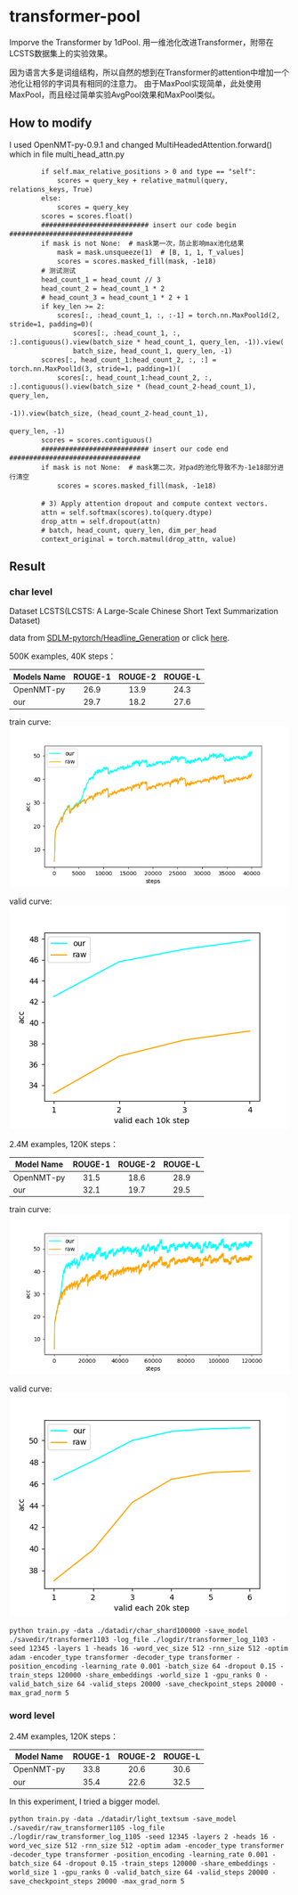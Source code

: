 # transformer-pool
Imporve the Transformer by 1dPool. 用一维池化改进Transformer，附带在LCSTS数据集上的实验效果。

因为语言大多是词组结构，所以自然的想到在Transformer的attention中增加一个池化让相邻的字词具有相同的注意力。
由于MaxPool实现简单，此处使用MaxPool，而且经过简单实验AvgPool效果和MaxPool类似。

## How to modify
I used OpenNMT-py-0.9.1 and changed MultiHeadedAttention.forward() which in file multi_head_attn.py


```
        if self.max_relative_positions > 0 and type == "self":
            scores = query_key + relative_matmul(query, relations_keys, True)
        else:
            scores = query_key
        scores = scores.float()
        ########################### insert our code begin ############################### 
        if mask is not None:  # mask第一次，防止影响max池化结果
            mask = mask.unsqueeze(1)  # [B, 1, 1, T_values]
            scores = scores.masked_fill(mask, -1e18)
        # 测试测试
        head_count_1 = head_count // 3
        head_count_2 = head_count_1 * 2
        # head_count_3 = head_count_1 * 2 + 1
        if key_len >= 2:
            scores[:, :head_count_1, :, :-1] = torch.nn.MaxPool1d(2, stride=1, padding=0)(
                scores[:, :head_count_1, :, :].contiguous().view(batch_size * head_count_1, query_len, -1)).view(
                batch_size, head_count_1, query_len, -1)
        scores[:, head_count_1:head_count_2, :, :] = torch.nn.MaxPool1d(3, stride=1, padding=1)(
            scores[:, head_count_1:head_count_2, :, :].contiguous().view(batch_size * (head_count_2-head_count_1), query_len,
                                                                             -1)).view(batch_size, (head_count_2-head_count_1),
                                                                                       query_len, -1)
        scores = scores.contiguous()
        ########################### insert our code end ################################# 
        if mask is not None:  # mask第二次，对pad的池化导致不为-1e18部分进行清空
            scores = scores.masked_fill(mask, -1e18)

        # 3) Apply attention dropout and compute context vectors.
        attn = self.softmax(scores).to(query.dtype)
        drop_attn = self.dropout(attn)
        # batch, head_count, query_len, dim_per_head
        context_original = torch.matmul(drop_attn, value)

```

## Result
### char level
Dataset LCSTS(LCSTS: A Large-Scale Chinese Short Text Summarization Dataset)

data from [SDLM-pytorch/Headline_Generation](https://github.com/thunlp/SDLM-pytorch/tree/master/Headline_Generation/OpenNMT-py "LCSTS dataset") or click [here](https://thunlp.oss-cn-qingdao.aliyuncs.com/LCSTS_split_2393662.zip). 

500K examples, 40K steps：

|Models Name | ROUGE-1 | ROUGE-2 | ROUGE-L |
|- | :-: | :-: | :-: |
|OpenNMT-py | 26.9 | 13.9 | 24.3 |
|our | 29.7 | 18.2 | 27.6|

train curve:
![train curve](https://github.com/wang001/transformer-pool/raw/master/pic/lcsts_char/40k_train_pic.png)

valid curve:
![valid curve](https://github.com/wang001/transformer-pool/raw/master/pic/lcsts_char/40k_valid_pic.png)

2.4M examples, 120K steps：

|Model Name | ROUGE-1 | ROUGE-2 | ROUGE-L |
|- | :-: | :-: | :-: |
|OpenNMT-py | 31.5 | 18.6 | 28.9 |
|our | 32.1 | 19.7 | 29.5|

train curve:
![train curve](https://github.com/wang001/transformer-pool/raw/master/pic/lcsts_char/120k_train_pic.png)

valid curve:
![valid curve](https://github.com/wang001/transformer-pool/raw/master/pic/lcsts_char/120k_valid_pic.png)

```
python train.py -data ./datadir/char_shard100000 -save_model ./savedir/transformer1103 -log_file ./logdir/transformer_log_1103 -seed 12345 -layers 1 -heads 16 -word_vec_size 512 -rnn_size 512 -optim adam -encoder_type transformer -decoder_type transformer -position_encoding -learning_rate 0.001 -batch_size 64 -dropout 0.15 -train_steps 120000 -share_embeddings -world_size 1 -gpu_ranks 0 -valid_batch_size 64 -valid_steps 20000 -save_checkpoint_steps 20000 -max_grad_norm 5
```

### word level

2.4M examples, 120K steps：

|Model Name | ROUGE-1 | ROUGE-2 | ROUGE-L |
|- | :-: | :-: | :-: |
|OpenNMT-py | 33.8 | 20.6 | 30.6 |
|our | 35.4 | 22.6 | 32.5|

In this experiment, I tried a bigger model.
```
python train.py -data ./datadir/light_textsum -save_model ./savedir/raw_transformer1105 -log_file ./logdir/raw_transformer_log_1105 -seed 12345 -layers 2 -heads 16 -word_vec_size 512 -rnn_size 512 -optim adam -encoder_type transformer -decoder_type transformer -position_encoding -learning_rate 0.001 -batch_size 64 -dropout 0.15 -train_steps 120000 -share_embeddings -world_size 1 -gpu_ranks 0 -valid_batch_size 64 -valid_steps 20000 -save_checkpoint_steps 20000 -max_grad_norm 5
```
